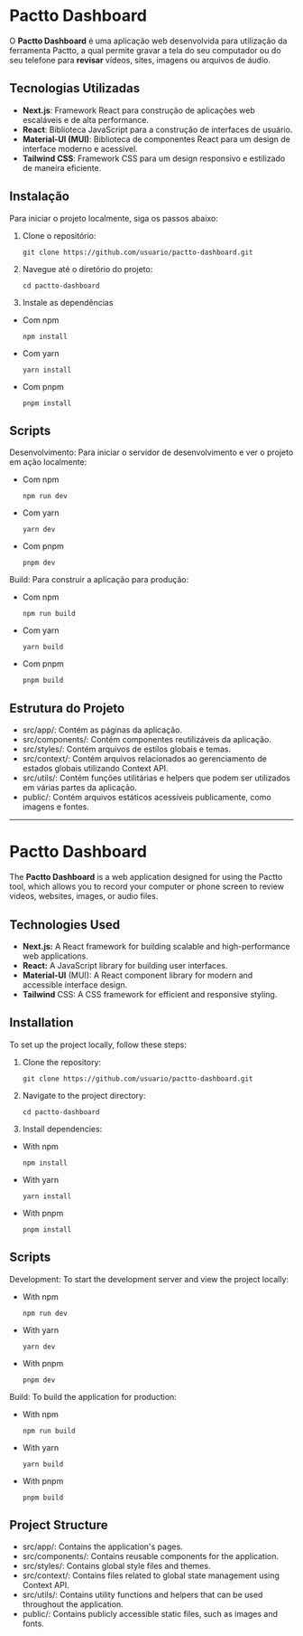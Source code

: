 # Pactto Dashboard

O **Pactto Dashboard** é uma aplicação web desenvolvida para utilização da ferramenta Pactto, a qual permite gravar a tela do seu computador ou do seu telefone para **revisar** vídeos, sites, imagens ou arquivos de áudio.

## Tecnologias Utilizadas

- **Next.js**: Framework React para construção de aplicações web escaláveis e de alta performance.
- **React**: Biblioteca JavaScript para a construção de interfaces de usuário.
- **Material-UI (MUI)**: Biblioteca de componentes React para um design de interface moderno e acessível.
- **Tailwind CSS**: Framework CSS para um design responsivo e estilizado de maneira eficiente.

## Instalação

Para iniciar o projeto localmente, siga os passos abaixo:

1. Clone o repositório:

   ```
   git clone https://github.com/usuario/pactto-dashboard.git
   ```

2. Navegue até o diretório do projeto:
   ```
   cd pactto-dashboard
   ```
3. Instale as dependências

- Com npm

  ```
  npm install
  ```

- Com yarn
  ```
  yarn install
  ```
- Com pnpm
  ```
  pnpm install
  ```

## Scripts

Desenvolvimento: Para iniciar o servidor de desenvolvimento e ver o projeto em ação localmente:

- Com npm
  ```
  npm run dev
  ```
- Com yarn
  ```
  yarn dev
  ```
- Com pnpm
  ```
  pnpm dev
  ```

Build: Para construir a aplicação para produção:

- Com npm
  ```
  npm run build
  ```
- Com yarn
  ```
  yarn build
  ```
- Com pnpm
  ```
  pnpm build
  ```

## Estrutura do Projeto

- src/app/: Contém as páginas da aplicação.
- src/components/: Contém componentes reutilizáveis da aplicação.
- src/styles/: Contém arquivos de estilos globais e temas.
- src/context/: Contém arquivos relacionados ao gerenciamento de estados globais utilizando Context API.
- src/utils/: Contém funções utilitárias e helpers que podem ser utilizados em várias partes da aplicação.
- public/: Contém arquivos estáticos acessíveis publicamente, como imagens e fontes.

---

# Pactto Dashboard

The **Pactto Dashboard** is a web application designed for using the Pactto tool, which allows you to record your computer or phone screen to review videos, websites, images, or audio files.

## Technologies Used

- **Next.js:** A React framework for building scalable and high-performance web applications.
- **React:** A JavaScript library for building user interfaces.
- **Material-UI** (MUI): A React component library for modern and accessible interface design.
- **Tailwind** CSS: A CSS framework for efficient and responsive styling.

## Installation

To set up the project locally, follow these steps:

1. Clone the repository:

   ```
   git clone https://github.com/usuario/pactto-dashboard.git
   ```

2. Navigate to the project directory:
   ```
   cd pactto-dashboard
   ```
3. Install dependencies:

- With npm

  ```
  npm install
  ```

- With yarn
  ```
  yarn install
  ```
- With pnpm
  ```
  pnpm install
  ```

## Scripts

Development: To start the development server and view the project locally:

- With npm
  ```
  npm run dev
  ```
- With yarn
  ```
  yarn dev
  ```
- With pnpm
  ```
  pnpm dev
  ```

Build: To build the application for production:

- With npm
  ```
  npm run build
  ```
- With yarn
  ```
  yarn build
  ```
- With pnpm
  ```
  pnpm build
  ```

## Project Structure

- src/app/: Contains the application's pages.
- src/components/: Contains reusable components for the application.
- src/styles/: Contains global style files and themes.
- src/context/: Contains files related to global state management using Context API.
- src/utils/: Contains utility functions and helpers that can be used throughout the application.
- public/: Contains publicly accessible static files, such as images and fonts.
